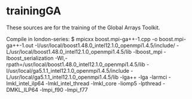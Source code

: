 trainingGA
==========

These sources are for the training of the Global Arrays Toolkit.

Compile in london-series:
$ mpicxx boost.mpi-ga++-1.cpp -o boost.mpi-ga++-1.out -I/usr/local/boost1.48.0_intel12.1.0_openmpi1.4.5/include/ -L/usr/local/boost1.48.0_intel12.1.0_openmpi1.4.5/lib -lboost_mpi -lboost_serialization -Wl,-rpath=/usr/local/boost1.48.0_intel12.1.0_openmpi1.4.5/lib -I/usr/local/ga5.1.1_intel12.1.0_openmpi1.4.5/include -L/usr/local/ga5.1.1_intel12.1.0_openmpi1.4.5/lib -lga++ -lga -larmci -lmkl_intel_ilp64 -lmkl_intel_thread -lmkl_core -liomp5 -lpthread -DMKL_ILP64 -lmpi_f90 -lmpi_f77
